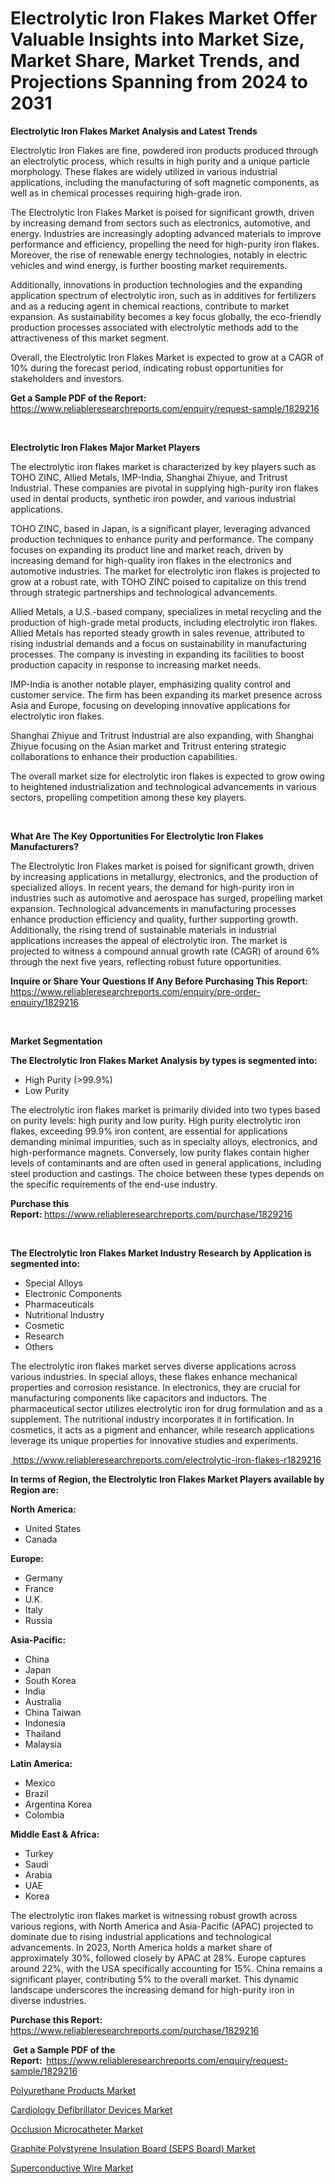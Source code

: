 <p><h1>Electrolytic Iron Flakes Market Offer Valuable Insights into Market Size, Market Share, Market Trends, and Projections Spanning from 2024 to 2031</h1></p><p><strong>Electrolytic Iron Flakes Market Analysis and Latest Trends</strong></p>
<p><p>Electrolytic Iron Flakes are fine, powdered iron products produced through an electrolytic process, which results in high purity and a unique particle morphology. These flakes are widely utilized in various industrial applications, including the manufacturing of soft magnetic components, as well as in chemical processes requiring high-grade iron.</p><p>The Electrolytic Iron Flakes Market is poised for significant growth, driven by increasing demand from sectors such as electronics, automotive, and energy. Industries are increasingly adopting advanced materials to improve performance and efficiency, propelling the need for high-purity iron flakes. Moreover, the rise of renewable energy technologies, notably in electric vehicles and wind energy, is further boosting market requirements.</p><p>Additionally, innovations in production technologies and the expanding application spectrum of electrolytic iron, such as in additives for fertilizers and as a reducing agent in chemical reactions, contribute to market expansion. As sustainability becomes a key focus globally, the eco-friendly production processes associated with electrolytic methods add to the attractiveness of this market segment.</p><p>Overall, the Electrolytic Iron Flakes Market is expected to grow at a CAGR of 10% during the forecast period, indicating robust opportunities for stakeholders and investors.</p></p>
<p><strong>Get a Sample PDF of the Report:&nbsp;</strong> <a href="https://www.reliableresearchreports.com/enquiry/request-sample/1829216?utm_campaign=31&utm_medium=2&utm_source=Github&utm_content=ia&utm_term=10112024&utm_id=electrolytic-iron-flakes">https://www.reliableresearchreports.com/enquiry/request-sample/1829216</a></p>
<p>&nbsp;</p>
<p><strong>Electrolytic Iron Flakes Major Market Players</strong></p>
<p><p>The electrolytic iron flakes market is characterized by key players such as TOHO ZINC, Allied Metals, IMP-India, Shanghai Zhiyue, and Tritrust Industrial. These companies are pivotal in supplying high-purity iron flakes used in dental products, synthetic iron powder, and various industrial applications.</p><p>TOHO ZINC, based in Japan, is a significant player, leveraging advanced production techniques to enhance purity and performance. The company focuses on expanding its product line and market reach, driven by increasing demand for high-quality iron flakes in the electronics and automotive industries. The market for electrolytic iron flakes is projected to grow at a robust rate, with TOHO ZINC poised to capitalize on this trend through strategic partnerships and technological advancements.</p><p>Allied Metals, a U.S.-based company, specializes in metal recycling and the production of high-grade metal products, including electrolytic iron flakes. Allied Metals has reported steady growth in sales revenue, attributed to rising industrial demands and a focus on sustainability in manufacturing processes. The company is investing in expanding its facilities to boost production capacity in response to increasing market needs.</p><p>IMP-India is another notable player, emphasizing quality control and customer service. The firm has been expanding its market presence across Asia and Europe, focusing on developing innovative applications for electrolytic iron flakes. </p><p>Shanghai Zhiyue and Tritrust Industrial are also expanding, with Shanghai Zhiyue focusing on the Asian market and Tritrust entering strategic collaborations to enhance their production capabilities.</p><p>The overall market size for electrolytic iron flakes is expected to grow owing to heightened industrialization and technological advancements in various sectors, propelling competition among these key players.</p></p>
<p>&nbsp;</p>
<p><strong>What Are The Key Opportunities For Electrolytic Iron Flakes Manufacturers?</strong></p>
<p><p>The Electrolytic Iron Flakes market is poised for significant growth, driven by increasing applications in metallurgy, electronics, and the production of specialized alloys. In recent years, the demand for high-purity iron in industries such as automotive and aerospace has surged, propelling market expansion. Technological advancements in manufacturing processes enhance production efficiency and quality, further supporting growth. Additionally, the rising trend of sustainable materials in industrial applications increases the appeal of electrolytic iron. The market is projected to witness a compound annual growth rate (CAGR) of around 6% through the next five years, reflecting robust future opportunities.</p></p>
<p><strong>Inquire or Share Your Questions If Any Before Purchasing This Report:</strong> <a href="https://www.reliableresearchreports.com/enquiry/pre-order-enquiry/1829216?utm_campaign=31&utm_medium=2&utm_source=Github&utm_content=ia&utm_term=10112024&utm_id=electrolytic-iron-flakes">https://www.reliableresearchreports.com/enquiry/pre-order-enquiry/1829216</a></p>
<p>&nbsp;</p>
<p><strong>Market Segmentation</strong></p>
<p><strong>The Electrolytic Iron Flakes Market Analysis by types is segmented into:</strong></p>
<p><ul><li>High Purity (>99.9%)</li><li>Low Purity</li></ul></p>
<p><p>The electrolytic iron flakes market is primarily divided into two types based on purity levels: high purity and low purity. High purity electrolytic iron flakes, exceeding 99.9% iron content, are essential for applications demanding minimal impurities, such as in specialty alloys, electronics, and high-performance magnets. Conversely, low purity flakes contain higher levels of contaminants and are often used in general applications, including steel production and castings. The choice between these types depends on the specific requirements of the end-use industry.</p></p>
<p><strong>Purchase this Report:&nbsp;</strong><a href="https://www.reliableresearchreports.com/purchase/1829216?utm_campaign=31&utm_medium=2&utm_source=Github&utm_content=ia&utm_term=10112024&utm_id=electrolytic-iron-flakes">https://www.reliableresearchreports.com/purchase/1829216</a></p>
<p>&nbsp;</p>
<p><strong>The Electrolytic Iron Flakes Market Industry Research by Application is segmented into:</strong></p>
<p><ul><li>Special Alloys</li><li>Electronic Components</li><li>Pharmaceuticals</li><li>Nutritional Industry</li><li>Cosmetic</li><li>Research</li><li>Others</li></ul></p>
<p><p>The electrolytic iron flakes market serves diverse applications across various industries. In special alloys, these flakes enhance mechanical properties and corrosion resistance. In electronics, they are crucial for manufacturing components like capacitors and inductors. The pharmaceutical sector utilizes electrolytic iron for drug formulation and as a supplement. The nutritional industry incorporates it in fortification. In cosmetics, it acts as a pigment and enhancer, while research applications leverage its unique properties for innovative studies and experiments.</p></p>
<p><a href="https://www.reliableresearchreports.com/electrolytic-iron-flakes-r1829216?utm_campaign=31&utm_medium=2&utm_source=Github&utm_content=ia&utm_term=10112024&utm_id=electrolytic-iron-flakes">&nbsp;https://www.reliableresearchreports.com/electrolytic-iron-flakes-r1829216</a></p>
<p><strong>In terms of Region, the Electrolytic Iron Flakes Market Players available by Region are:</strong></p>
<p>
    <p> <strong> North America: </strong>
        <ul>
            <li>United States</li>
            <li>Canada</li>
        </ul>
        </p> 
    <p> <strong> Europe: </strong>
        <ul>
            <li>Germany</li>
            <li>France</li>
            <li>U.K.</li>
            <li>Italy</li>
            <li>Russia</li>
        </ul>
        </p> 
    <p> <strong> Asia-Pacific: </strong>
        <ul>
            <li>China</li>
            <li>Japan</li>
            <li>South Korea</li>
            <li>India</li>
            <li>Australia</li>
            <li>China Taiwan</li>
            <li>Indonesia</li>
            <li>Thailand</li>
            <li>Malaysia</li>
        </ul>
        </p> 
    <p> <strong> Latin America: </strong>
        <ul>
            <li>Mexico</li>
            <li>Brazil</li>
            <li>Argentina Korea</li>
            <li>Colombia</li>
        </ul>
        </p> 
    <p> <strong> Middle East & Africa: </strong>
        <ul>
            <li>Turkey</li>
            <li>Saudi</li>
            <li>Arabia</li>
            <li>UAE</li>
            <li>Korea</li>
        </ul>
    </p>
    </p>
<p><p>The electrolytic iron flakes market is witnessing robust growth across various regions, with North America and Asia-Pacific (APAC) projected to dominate due to rising industrial applications and technological advancements. In 2023, North America holds a market share of approximately 30%, followed closely by APAC at 28%. Europe captures around 22%, with the USA specifically accounting for 15%. China remains a significant player, contributing 5% to the overall market. This dynamic landscape underscores the increasing demand for high-purity iron in diverse industries.</p></p>
<p><strong>Purchase this Report: </strong><a href="https://www.reliableresearchreports.com/purchase/1829216?utm_campaign=31&utm_medium=2&utm_source=Github&utm_content=ia&utm_term=10112024&utm_id=electrolytic-iron-flakes">https://www.reliableresearchreports.com/purchase/1829216</a></p>
<p>&nbsp;<strong>Get a Sample PDF of the Report:&nbsp;&nbsp;</strong><a href="https://www.reliableresearchreports.com/enquiry/request-sample/1829216?utm_campaign=31&utm_medium=2&utm_source=Github&utm_content=ia&utm_term=10112024&utm_id=electrolytic-iron-flakes">https://www.reliableresearchreports.com/enquiry/request-sample/1829216</a></p>
<p><strong></strong></p>
<p><p><a href="https://github.com/taketakyriffecd/Market-Research-Report-List-1/blob/main/polyurethane-products-market.md?utm_campaign=31&utm_medium=2&utm_source=Github&utm_content=ia&utm_term=10112024&utm_id=electrolytic-iron-flakes">Polyurethane Products Market</a></p><p><a href="https://www.linkedin.com/pulse/cardiology-defibrillator-devices-sector-surge-135-growth-duv4e?utm_campaign=31&utm_medium=2&utm_source=Github&utm_content=ia&utm_term=10112024&utm_id=electrolytic-iron-flakes">Cardiology Defibrillator Devices Market</a></p><p><a href="https://issuu.com/reportprime-2/docs/occlusion-microcatheter-market-size_2f60e1f02fece6?utm_campaign=31&utm_medium=2&utm_source=Github&utm_content=ia&utm_term=10112024&utm_id=electrolytic-iron-flakes">Occlusion Microcatheter Market</a></p><p><a href="https://www.linkedin.com/pulse/graphite-polystyrene-insulation-board-seps-market-pulse-ilehe?utm_campaign=31&utm_medium=2&utm_source=Github&utm_content=ia&utm_term=10112024&utm_id=electrolytic-iron-flakes">Graphite Polystyrene Insulation Board (SEPS Board) Market</a></p><p><a href="https://github.com/isbel3opkkem/Market-Research-Report-List-1/blob/main/superconductive-wire-market.md?utm_campaign=31&utm_medium=2&utm_source=Github&utm_content=ia&utm_term=10112024&utm_id=electrolytic-iron-flakes">Superconductive Wire Market</a></p></p>